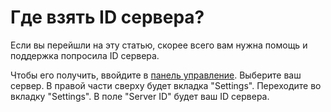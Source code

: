 # Где взять ID сервера?

Если вы перейшли на эту статью, скорее всего вам нужна помощь и поддержка попросила ID сервера.

Чтобы его получить, ввойдите в [панель управление](https://panel.box-hosting.ru). Выберите ваш сервер. В правой части сверху будет вкладка "Settings". Переходите во вкладку "Settings". В поле "Server ID" будет ваш ID сервера.